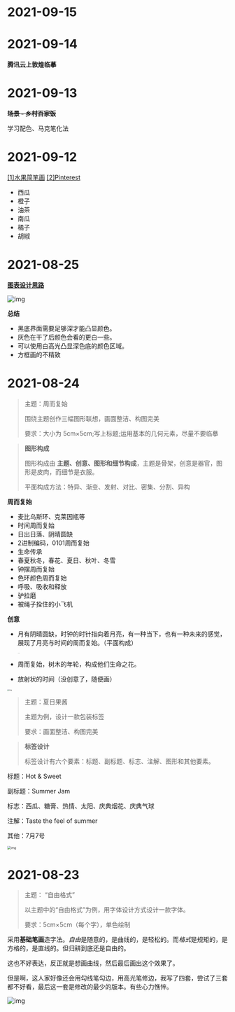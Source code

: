 # 2021-09-15





# 2021-09-14

**腾讯云上敦煌临摹**



# 2021-09-13

~~**场景 - 乡村百家饭**~~

学习配色、马克笔化法



# 2021-09-12

[[1]水果简笔画](https://search.bilibili.com/all?keyword=%E6%B0%B4%E6%9E%9C%E7%AE%80%E7%AC%94%E7%94%BB) [[2]Pinterest](https://www.pinterest.com/pin/241575967500372790/)

- 西瓜
- 橙子
- 油茶
- 南瓜
- 橘子
- 胡椒



# 2021-08-25

**[图表设计思路](https://mp.weixin.qq.com/s/0JHusbdJu0gZa3LPkVe9QA)**

![img](../../../../../Changes729_image/raw/main/ln/%E8%AE%BE%E8%AE%A1%E6%8C%91%E6%88%98/IMG_20210826_085337_edit_155177611271112.jpg)

**总结**

- 黑底界面需要足够深才能凸显颜色。
- 灰色在干了后颜色会看的更白一些。
- 可以使用白高光凸显深色底的颜色区域。
- 方框画的不精致

# 2021-08-24

> 主题：周而复始
>
> 围绕主题创作三幅图形联想，画面整洁、构图完美
>
> 要求：大小为 5cm×5cm;写上标题;运用基本的几何元素，尽量不要临摹

> **图形构成**
>
> 图形构成由 **主题、创意、图形和细节构成**，主题是骨架，创意是器官，图形是皮肉，而细节是衣服。
>
> 平面构成方法：特异、渐变、发射、对比、密集、分割、异构

**周而复始**

- 麦比乌斯环、克莱因瓶等
- 时间周而复始
- 日出日落、阴晴圆缺
- 2进制编码，0101周而复始
- 生命传承
- 春夏秋冬，春花、夏日、秋叶、冬雪
- 钟摆周而复始
- 色环颜色周而复始
- 呼吸、吸收和释放
- 驴拉磨
- 被绳子拴住的小飞机



**创意**

- 月有阴晴圆缺，时钟的时针指向着月亮，有一种当下，也有一种未来的感觉，展现了月亮与时间的周而复始。（平面构成）

  <img src="../../../../../Changes729_image/raw/main/ln/%E8%AE%BE%E8%AE%A1%E6%8C%91%E6%88%98/IMG_20210825_082820_edit_116287068143192.jpg" alt="img" style="zoom:10%;" />

- 周而复始，树木的年轮，构成他们生命之花。

- 放射状的时间（没创意了，随便画）

<img src="../../../../../Changes729_image/raw/main/ln/%E8%AE%BE%E8%AE%A1%E6%8C%91%E6%88%98/IMG_20210826_084529_edit_154837641200851.jpg" alt="img" style="zoom:25%;" />



> 主题：夏日果酱
>
> 主题为例，设计一款包装标签
>
> 要求：画面整洁、构图完美

> **标签设计**
>
> 标签设计有六个要素：标题、副标题、标志、注解、图形和其他要素。

标题：Hot & Sweet

副标题：Summer Jam

标志：西瓜、糖膏、热情、太阳、庆典烟花、庆典气球

注解：Taste the feel of summer

其他：7月7号

<img src="../../../../../Changes729_image/raw/main/ln/%E8%AE%BE%E8%AE%A1%E6%8C%91%E6%88%98/IMG_20210826_084509_edit_154709307031079.jpg" alt="img" style="zoom:50%;" />

# 2021-08-23

> 主题： “自由格式”
>
> 以主题中的“自由格式”为例，用字体设计方式设计一款字体。
>
> 要求：5cm×5cm（每个字），单色绘制

采用**基础笔画**造字法。*自由*是随意的，是曲线的，是轻松的。而*格式*是规矩的，是方格的，是直线的。但归耕到底还是自由的。

这也不好表达，反正就是想画曲线，然后最后画出这个效果了。

但是啊，这人家好像还会用勾线笔勾边，用高光笔修边，我写了四套，尝试了三套都不好看，最后这一套是修改的最少的版本。有些心力憔悴。

![img](../../../../../Changes729_image/raw/main/ln/%E8%AE%BE%E8%AE%A1%E6%8C%91%E6%88%98/feh_027819_000001_IMG_20210823_220457.jpg)
